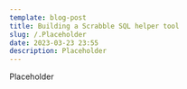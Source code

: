 ```yaml
---
template: blog-post
title: Building a Scrabble SQL helper tool
slug: /.Placeholder
date: 2023-03-23 23:55
description: Placeholder
---
```

Placeholder
